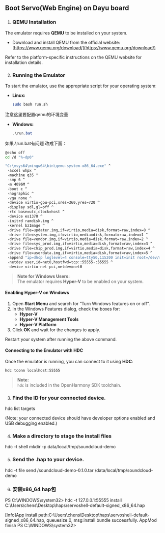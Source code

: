 ## Boot Servo(Web Engine) on Dayu board


1. ### QEMU Installation

The emulator requires **QEMU** to be installed on your system.

- Download and install QEMU from the official website:  
  [https://www.qemu.org/download/](https://www.qemu.org/download/)



Refer to the platform-specific instructions on the QEMU website for installation details.

2. ### Running the Emulator

To start the emulator, use the appropriate script for your operating system:

- **Linux:**  
  ```bash
  sudo bash run.sh
  ```
注意这里要配置qemu的环境变量
- **Windows:**  
  ```powershell
  .\run.bat
  ```
如果.\run.bat有问题
改成下面：
```bash
@echo off
cd /d "%~dp0"

"C:\msys64\mingw64\bin\qemu-system-x86_64.exe" ^
 -accel whpx ^
 -machine q35 ^
 -smp 6 ^
 -m 4096M ^
 -boot c ^
 -nographic ^
 -vga none ^
 -device virtio-gpu-pci,xres=360,yres=720 ^
 -display sdl,gl=off ^
 -rtc base=utc,clock=host ^
 -device es1370 ^
 -initrd ramdisk.img ^
 -kernel bzImage ^
 -drive file=updater.img,if=virtio,media=disk,format=raw,index=0 ^
 -drive file=system.img,if=virtio,media=disk,format=raw,index=1 ^
 -drive file=vendor.img,if=virtio,media=disk,format=raw,index=2 ^
 -drive file=sys_prod.img,if=virtio,media=disk,format=raw,index=3 ^
 -drive file=chip_prod.img,if=virtio,media=disk,format=raw,index=4 ^
 -drive file=userdata.img,if=virtio,media=disk,format=raw,index=5 ^
 -append "ip=dhcp loglevel=4 console=ttyS0,115200 init=init root=/dev/ram0 rw  ohos.boot.hardware=virt default_boot_device=10007000.virtio_mmio sn=8823456789 ohos.required_mount.system=/dev/block/vdb@/usr@ext4@ro,barrier=1@wait,required ohos.required_mount.vendor=/dev/block/vdc@/vendor@ext4@ro,barrier=1@wait,required" ^
 -netdev user,id=net0,hostfwd=tcp::55555-:55555 ^
 -device virtio-net-pci,netdev=net0
```

> **Note for Windows Users:**  
> The emulator requires **Hyper-V** to be enabled on your system.

#### Enabling Hyper-V on Windows

1. Open **Start Menu** and search for “Turn Windows features on or off”.
2. In the Windows Features dialog, check the boxes for:
   - **Hyper-V**
   - **Hyper-V Management Tools**
   - **Hyper-V Platform**
3. Click **OK** and wait for the changes to apply.

Restart your system after running the above command.

#### Connecting to the Emulator with HDC

Once the emulator is running, you can connect to it using **HDC**:

```bash
hdc tconn localhost:55555
```

> **Note:**  
> `hdc` is included in the OpenHarmony SDK toolchain.


3. ### Find the ID for your connected device.

hdc list targets

(Note: your connected device should have developer options enabled and USB debugging enabled.)

4. ### Make a directory to stage the install files

hdc -t <your device id> shell mkdir -p data/local/tmp/soundcloud-demo

5. ### Send the .hap to your device.

hdc -t <your device id> file send <path-to>/soundcloud-demo-0.1.0.tar /data/local/tmp/soundcloud-demo


6. ### 安装x86_64 hap包
PS C:\WINDOWS\system32> hdc -t 127.0.0.1:55555 install C:\Users\chens\Desktop\haps\servoshell-default-signed_x86_64.hap
>>
[Info]App install path:C:\Users\chens\Desktop\haps\servoshell-default-signed_x86_64.hap, queuesize:0, msg:install bundle successfully.
AppMod finish
PS C:\WINDOWS\system32>